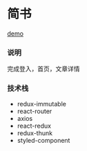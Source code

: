 # 简书

[demo](https://anno59.github.io/jianshu/)

### 说明

完成登入，首页，文章详情

### 技术栈

- redux-immutable
- react-router
- axios
- react-redux
- redux-thunk
- styled-component
